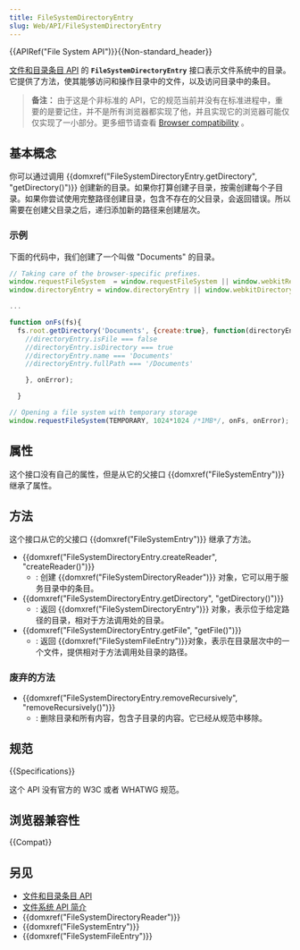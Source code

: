 ```yaml
---
title: FileSystemDirectoryEntry
slug: Web/API/FileSystemDirectoryEntry
---
```


{{APIRef("File System API")}}{{Non-standard_header}}

[文件和目录条目 API](/zh-CN/docs/Web/API/File_and_Directory_Entries_API) 的 **`FileSystemDirectoryEntry`** 接口表示文件系统中的目录。它提供了方法，使其能够访问和操作目录中的文件，以及访问目录中的条目。

> **备注：** 由于这是个非标准的 API，它的规范当前并没有在标准进程中，重要的是要记住，并不是所有浏览器都实现了他，并且实现它的浏览器可能仅仅实现了一小部分。更多细节请查看 [Browser compatibility](#browser_compatibility) 。

## 基本概念

你可以通过调用 {{domxref("FileSystemDirectoryEntry.getDirectory", "getDirectory()")}} 创建新的目录。如果你打算创建子目录，按需创建每个子目录。如果你尝试使用完整路径创建目录，包含不存在的父目录，会返回错误。所以需要在创建父目录之后，递归添加新的路径来创建层次。

### 示例

下面的代码中，我们创建了一个叫做 "Documents" 的目录。

```js
// Taking care of the browser-specific prefixes.
window.requestFileSystem  = window.requestFileSystem || window.webkitRequestFileSystem;
window.directoryEntry = window.directoryEntry || window.webkitDirectoryEntry;

...

function onFs(fs){
  fs.root.getDirectory('Documents', {create:true}, function(directoryEntry){
    //directoryEntry.isFile === false
    //directoryEntry.isDirectory === true
    //directoryEntry.name === 'Documents'
    //directoryEntry.fullPath === '/Documents'

    }, onError);

  }

// Opening a file system with temporary storage
window.requestFileSystem(TEMPORARY, 1024*1024 /*1MB*/, onFs, onError);
```

## 属性

这个接口没有自己的属性，但是从它的父接口 {{domxref("FileSystemEntry")}} 继承了属性。

## 方法

这个接口从它的父接口 {{domxref("FileSystemEntry")}} 继承了方法。

- {{domxref("FileSystemDirectoryEntry.createReader", "createReader()")}}
  - : 创建 {{domxref("FileSystemDirectoryReader")}} 对象，它可以用于服务目录中的条目。
- {{domxref("FileSystemDirectoryEntry.getDirectory", "getDirectory()")}}
  - : 返回 {{domxref("FileSystemDirectoryEntry")}} 对象，表示位于给定路径的目录，相对于方法调用处的目录。
- {{domxref("FileSystemDirectoryEntry.getFile", "getFile()")}}
  - : 返回 {{domxref("FileSystemFileEntry")}}对象，表示在目录层次中的一个文件，提供相对于方法调用处目录的路径。

### 废弃的方法

- {{domxref("FileSystemDirectoryEntry.removeRecursively", "removeRecursively()")}}
  - : 删除目录和所有内容，包含子目录的内容。它已经从规范中移除。

## 规范

{{Specifications}}

这个 API 没有官方的 W3C 或者 WHATWG 规范。

## 浏览器兼容性

{{Compat}}

## 另见

- [文件和目录条目 API](/zh-CN/docs/Web/API/File_and_Directory_Entries_API)
- [文件系统 API 简介](/zh-CN/docs/Web/API/File_and_Directory_Entries_API/Introduction)
- {{domxref("FileSystemDirectoryReader")}}
- {{domxref("FileSystemEntry")}}
- {{domxref("FileSystemFileEntry")}}
